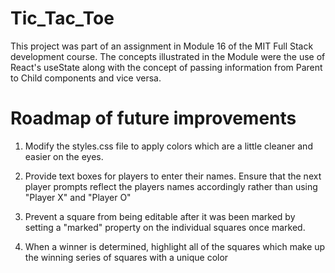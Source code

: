 # Tic_Tac_Toe
This project was part of an assignment in Module 16 of the MIT Full Stack development course. The concepts illustrated in the Module were the use of React's useState along with the concept of passing information from Parent to Child components and vice versa. 

# Roadmap of future improvements
1) Modify the styles.css file to apply colors which are a little cleaner and easier on the eyes. 

2) Provide text boxes for players to enter their names. Ensure that the next player prompts reflect the players names accordingly rather than using "Player X" and "Player O"

3) Prevent a square from being editable after it was been marked by setting a "marked" property on the individual squares once marked. 

4) When a winner is determined, highlight all of the squares which make up the winning series of squares with a unique color

